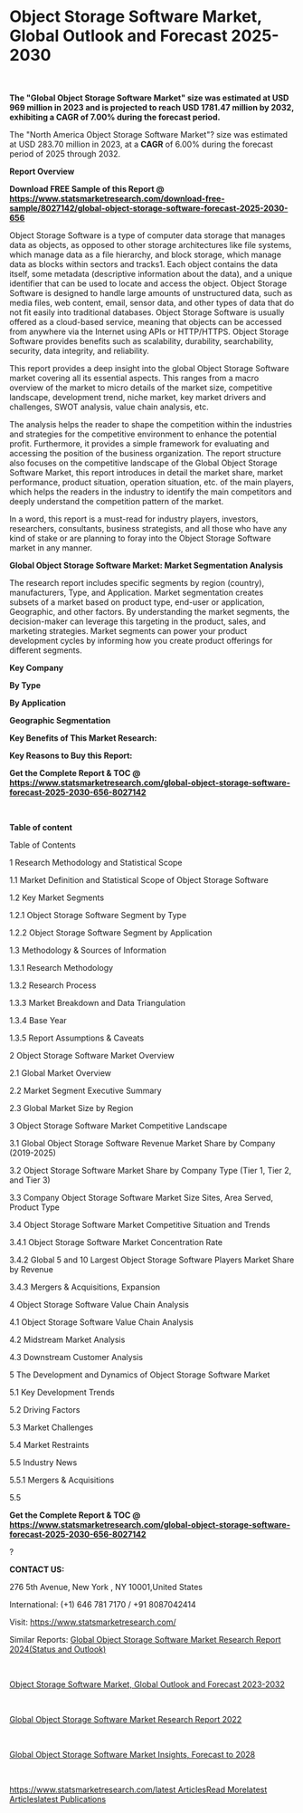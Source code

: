 <h1>Object Storage Software Market, Global Outlook and Forecast 2025-2030</h1><br/><p><strong>The "Global Object Storage Software Market" size was estimated at USD 969 million in 2023 and is projected to reach USD 1781.47 million by 2032, exhibiting a <strong>CAGR</strong> of 7.00% during the forecast period.</strong></p>
 
 
 
 <p>The "North America Object Storage Software Market"? size was estimated at USD 283.70 million in 2023, at a <strong>CAGR</strong> of 6.00% during the forecast period of 2025 through 2032.</p>
 
 
 
 <p><strong>Report Overview</strong></p>
 
 
 
 <p><strong>Download FREE Sample of this Report @ <a href="https://www.statsmarketresearch.com/download-free-sample/8027142/global-object-storage-software-forecast-2025-2030-656">https://www.statsmarketresearch.com/download-free-sample/8027142/global-object-storage-software-forecast-2025-2030-656</a></strong></p>
 
 
 
 <p>Object Storage Software is a type of computer data storage that manages data as objects, as opposed to other storage architectures like file systems, which manage data as a file hierarchy, and block storage, which manage data as blocks within sectors and tracks1. Each object contains the data itself, some metadata (descriptive information about the data), and a unique identifier that can be used to locate and access the object. Object Storage Software is designed to handle large amounts of unstructured data, such as media files, web content, email, sensor data, and other types of data that do not fit easily into traditional databases. Object Storage Software is usually offered as a cloud-based service, meaning that objects can be accessed from anywhere via the Internet using APIs or HTTP/HTTPS. Object Storage Software provides benefits such as scalability, durability, searchability, security, data integrity, and reliability.</p>
 
 
 
 <p>This report provides a deep insight into the global Object Storage Software market covering all its essential aspects. This ranges from a macro overview of the market to micro details of the market size, competitive landscape, development trend, niche market, key market drivers and challenges, SWOT analysis, value chain analysis, etc.</p>
 
 
 
 <p>The analysis helps the reader to shape the competition within the industries and strategies for the competitive environment to enhance the potential profit. Furthermore, it provides a simple framework for evaluating and accessing the position of the business organization. The report structure also focuses on the competitive landscape of the Global Object Storage Software Market, this report introduces in detail the market share, market performance, product situation, operation situation, etc. of the main players, which helps the readers in the industry to identify the main competitors and deeply understand the competition pattern of the market.</p>
 
 
 
 <p>In a word, this report is a must-read for industry players, investors, researchers, consultants, business strategists, and all those who have any kind of stake or are planning to foray into the Object Storage Software market in any manner.</p>
 
 
 
 <p><strong>Global Object Storage Software Market: Market Segmentation Analysis</strong></p>
 
 
 
 <p>The research report includes specific segments by region (country), manufacturers, Type, and Application. Market segmentation creates subsets of a market based on product type, end-user or application, Geographic, and other factors. By understanding the market segments, the decision-maker can leverage this targeting in the product, sales, and marketing strategies. Market segments can power your product development cycles by informing how you create product offerings for different segments.</p>
 
 
 
 <p><strong>Key Company</strong></p>
 
 
 
 <p><strong>By Type</strong></p>
 
 
 
 <p><strong><strong>By Application</strong></strong></p>
 
 
 
 <p><strong>Geographic Segmentation</strong></p>
 
 
 
 <p><strong>Key Benefits of This Market Research:</strong></p>
 
 
 
 <p><strong>Key <strong>Reasons to Buy</strong> this Report:</strong></p>
 
 
 
 <div><b>Get the Complete Report & TOC @ <a href="https://www.statsmarketresearch.com/global-object-storage-software-forecast-2025-2030-656-8027142">https://www.statsmarketresearch.com/global-object-storage-software-forecast-2025-2030-656-8027142</a></b></div>
 
 
 
 <p><br />
 
 <b>Table of content</b></p>
 
 
 
 <p>Table of Contents<br />
 
 1 Research Methodology and Statistical Scope<br />
 
 1.1 Market Definition and Statistical Scope of Object Storage Software<br />
 
 1.2 Key Market Segments<br />
 
 1.2.1 Object Storage Software Segment by Type<br />
 
 1.2.2 Object Storage Software Segment by Application<br />
 
 1.3 Methodology & Sources of Information<br />
 
 1.3.1 Research Methodology<br />
 
 1.3.2 Research Process<br />
 
 1.3.3 Market Breakdown and Data Triangulation<br />
 
 1.3.4 Base Year<br />
 
 1.3.5 Report Assumptions & Caveats<br />
 
 2 Object Storage Software Market Overview<br />
 
 2.1 Global Market Overview<br />
 
 2.2 Market Segment Executive Summary<br />
 
 2.3 Global Market Size by Region<br />
 
 3 Object Storage Software Market Competitive Landscape<br />
 
 3.1 Global Object Storage Software Revenue Market Share by Company (2019-2025)<br />
 
 3.2 Object Storage Software Market Share by Company Type (Tier 1, Tier 2, and Tier 3)<br />
 
 3.3 Company Object Storage Software Market Size Sites, Area Served, Product Type<br />
 
 3.4 Object Storage Software Market Competitive Situation and Trends<br />
 
 3.4.1 Object Storage Software Market Concentration Rate<br />
 
 3.4.2 Global 5 and 10 Largest Object Storage Software Players Market Share by Revenue<br />
 
 3.4.3 Mergers & Acquisitions, Expansion<br />
 
 4 Object Storage Software Value Chain Analysis<br />
 
 4.1 Object Storage Software Value Chain Analysis<br />
 
 4.2 Midstream Market Analysis<br />
 
 4.3 Downstream Customer Analysis<br />
 
 5 The Development and Dynamics of Object Storage Software Market<br />
 
 5.1 Key Development Trends<br />
 
 5.2 Driving Factors<br />
 
 5.3 Market Challenges<br />
 
 5.4 Market Restraints<br />
 
 5.5 Industry News<br />
 
 5.5.1 Mergers & Acquisitions<br />
 
 5.5</p>
 
 
 
 <div><b>Get the Complete Report & TOC @ <a href="https://www.statsmarketresearch.com/global-object-storage-software-forecast-2025-2030-656-8027142">https://www.statsmarketresearch.com/global-object-storage-software-forecast-2025-2030-656-8027142</a></b></div>
 
 
 
 <p>? </p>
 
 
 
 <p><b>CONTACT US:</b><br />
 
 276 5th Avenue, New York , NY 10001,United States<br />
 
 International: (+1) 646 781 7170 / +91 8087042414<br />
 
 Visit: <a href="https://www.statsmarketresearch.com/">https://www.statsmarketresearch.com/</a><br />
 
 Similar Reports: <a href="https://www.statsmarketresearch.com/global-object-storage-software-forecast-2025-2030-656-8027142">Global Object Storage Software Market Research Report 2024(Status and Outlook)</a><br />
 
 <br />
 
 <a href="https://www.statsmarketresearch.com/global-object-storage-software-forecast-2025-2030-656-8027142">Object Storage Software Market, Global Outlook and Forecast 2023-2032</a><br />
 
 <br />
 
 <a href="https://www.statsmarketresearch.com/global-object-storage-software-forecast-2025-2030-656-8027142">Global Object Storage Software Market Research Report 2022</a><br />
 
 <br />
 
 <a href="https://www.statsmarketresearch.com/global-object-storage-software-forecast-2025-2030-656-8027142">Global Object Storage Software Market Insights, Forecast to 2028</a><br />
 
 <br />
 
 <a href="https://gyeongbokgung.com">https://www.statsmarketresearch.com/</a><a href="https://hallyeomaritime.com">latest Articles</a><a href="https://jingwansa.com">Read More</a><a href="https://nguoiviet.jp/">latest Articles</a><a href="https://www.intelmarketresearch.com/">latest Publications</a></p>